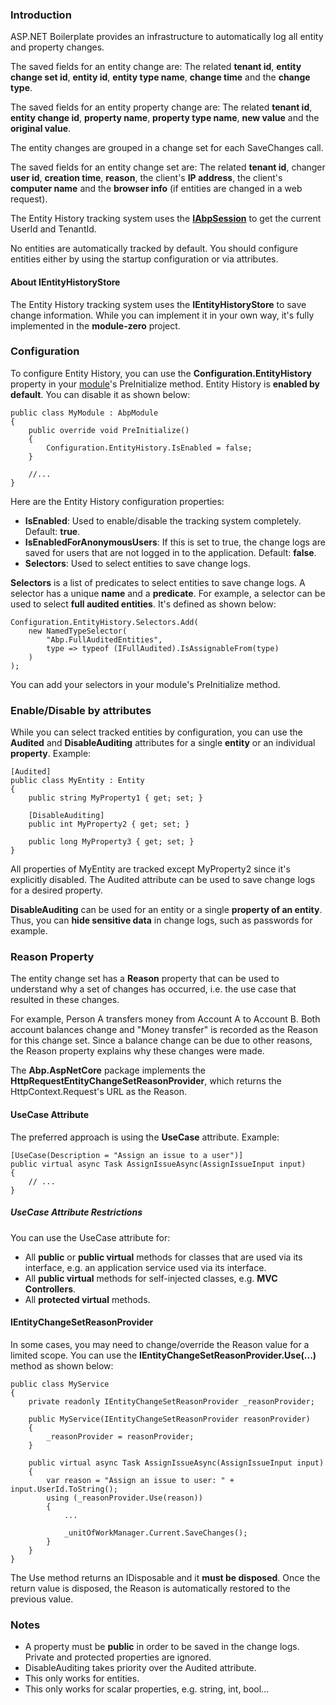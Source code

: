 ### Introduction

ASP.NET Boilerplate provides an infrastructure to automatically log all
entity and property changes.

The saved fields for an entity change are: The related **tenant id**,
**entity change set id**, **entity id**,
**entity type name**, **change time** and the **change type**.

The saved fields for an entity property change are: The related **tenant id**,
**entity change id**, **property name**, **property type name**,
**new value** and the **original value**.

The entity changes are grouped in a change set for each SaveChanges call.

The saved fields for an entity change set are: The related **tenant id**,
changer **user id**, **creation time**, **reason**, the client's
**IP address**, the client's **computer name** and the **browser info** (if
entities are changed in a web request).

The Entity History tracking system uses the
[**IAbpSession**](/Pages/Documents/Abp-Session) to
get the current UserId and TenantId.

No entities are automatically tracked by default. You should configure entities either by using the startup configuration or via attributes.

#### About IEntityHistoryStore

The Entity History tracking system uses the **IEntityHistoryStore** to
save change information. While you can implement it in your own way,
it's fully implemented in the **module-zero** project.

### Configuration

To configure Entity History, you can use the
**Configuration.EntityHistory** property
in your [module](/Pages/Documents/Module-System)'s PreInitialize method.
Entity History is **enabled by default**.
You can disable it as shown below:

    public class MyModule : AbpModule
    {
        public override void PreInitialize()
        {
            Configuration.EntityHistory.IsEnabled = false;
        }

        //...
    }

Here are the Entity History configuration properties:

-   **IsEnabled**: Used to enable/disable the tracking system completely.
    Default: **true**.
-   **IsEnabledForAnonymousUsers**: If this is set to true, the change logs
    are saved for users that are not logged in to the application.
    Default: **false**.
-   **Selectors**: Used to select entities to save change logs.

**Selectors** is a list of predicates to select entities to save
change logs. A selector has a unique **name** and a **predicate**.
For example, a selector can be used to select **full audited entities**.
It's defined as shown below:

    Configuration.EntityHistory.Selectors.Add(
        new NamedTypeSelector(
            "Abp.FullAuditedEntities",
            type => typeof (IFullAudited).IsAssignableFrom(type)
        )
    );

You can add your selectors in your module's PreInitialize method.

### Enable/Disable by attributes

While you can select tracked entities by configuration, you can use the
**Audited** and **DisableAuditing** attributes for a single
**entity** or an individual **property**. Example:

    [Audited]
    public class MyEntity : Entity
    {
        public string MyProperty1 { get; set; }

        [DisableAuditing]
        public int MyProperty2 { get; set; }

        public long MyProperty3 { get; set; }
    }

All properties of MyEntity are tracked except MyProperty2 since it's
explicitly disabled. The Audited attribute can be used to
save change logs for a desired property.

**DisableAuditing** can be used for an entity or a single **property of an
entity**. Thus, you can **hide sensitive data** in change logs, such as
passwords for example.

### Reason Property

The entity change set has a **Reason** property that can be used to understand why a
set of changes has occurred, i.e. the use case that resulted in these changes.

For example, Person A transfers money from Account A to Account B. Both account
balances change and "Money transfer" is recorded as the Reason for this change set.
Since a balance change can be due to other reasons, the Reason property explains
why these changes were made.

The **Abp.AspNetCore** package implements the **HttpRequestEntityChangeSetReasonProvider**,
which returns the HttpContext.Request's URL as the Reason.

#### UseCase Attribute

The preferred approach is using the **UseCase** attribute. Example:

    [UseCase(Description = "Assign an issue to a user")]
    public virtual async Task AssignIssueAsync(AssignIssueInput input)
    {
        // ...
    }

##### UseCase Attribute Restrictions

You can use the UseCase attribute for:

-   All **public** or **public virtual** methods for classes that are
    used via its interface, e.g. an application service used via its interface.
-   All **public virtual** methods for self-injected classes, e.g. **MVC
    Controllers**.
-   All **protected virtual** methods.

#### IEntityChangeSetReasonProvider

In some cases, you may need to change/override the Reason value for a limited scope.
You can use the **IEntityChangeSetReasonProvider.Use(...)** method as shown below:

    public class MyService
    {
        private readonly IEntityChangeSetReasonProvider _reasonProvider;

        public MyService(IEntityChangeSetReasonProvider reasonProvider)
        {
            _reasonProvider = reasonProvider;
        }

        public virtual async Task AssignIssueAsync(AssignIssueInput input)
        {
            var reason = "Assign an issue to user: " + input.UserId.ToString();
            using (_reasonProvider.Use(reason))
            {
                ...

                _unitOfWorkManager.Current.SaveChanges();
            }
        }
    }

The Use method returns an IDisposable and it **must be disposed**. Once the return
value is disposed, the Reason is automatically restored to the previous value.

### Notes

-   A property must be **public** in order to be saved in the change logs.
    Private and protected properties are ignored.
-   DisableAuditing takes priority over the Audited attribute.
-   This only works for entities.
-   This only works for scalar properties, e.g. string, int, bool...
